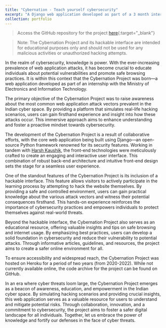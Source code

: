 ```yaml
---
title: "Cybernation - Teach yourself cybersecurity"
excerpt: "A Django web application developed as part of a 3 month internship with India's Ministry of Electronics and Information Technology to raise awareness about web application attack vectors in the Indian cyber space through a hackable interface and valuable safe browsing insights.<br/><img src='/images/cybernation.png'>"
collection: portfolio
---
```

> Access the GitHub repository for the project [here](https://github.com/harshitaachadha/The-Cybernation-Project---Teach-yourself-cybersecurity){:target="_blank"}

> Note: The Cybernation Project and its hackable interface are intended for educational purposes only and should not be used for any malicious activities or unauthorized hacking attempts.

In the realm of cybersecurity, knowledge is power. With the ever-increasing prevalence of web application attacks, it has become crucial to educate individuals about potential vulnerabilities and promote safe browsing practices. It is within this context that the Cybernation Project was born—a web application developed as part of an internship with the Ministry of Electronics and Information Technology.

The primary objective of the Cybernation Project was to raise awareness about the most common web application attack vectors prevalent in the Indian cyber space. By providing a platform that simulates real-life hacking scenarios, users can gain firsthand experience and insight into how these attacks occur. This immersive approach aims to enhance understanding and foster a proactive mindset towards cybersecurity.

The development of the Cybernation Project is a result of collaborative efforts, with the core web application being built using Django—an open-source Python framework renowned for its security features. Working in tandem with [Harsh Kaushik](https://www.linkedin.com/in/haarsh01/), the front-end technologies were meticulously crafted to create an engaging and interactive user interface. This combination of robust back-end architecture and intuitive front-end design sets the stage for a seamless user experience.

One of the standout features of the Cybernation Project is its inclusion of a hackable interface. This feature allows visitors to actively participate in the learning process by attempting to hack the website themselves. By providing a safe and controlled environment, users can gain practical knowledge about the various attack vectors and witness their potential consequences firsthand. This hands-on experience reinforces the importance of cybersecurity practices and empowers individuals to protect themselves against real-world threats.

Beyond the hackable interface, the Cybernation Project also serves as an educational resource, offering valuable insights and tips on safe browsing and internet usage. By emphasizing best practices, users can develop a solid foundation in cybersecurity and reduce their vulnerability to potential attacks. Through informative articles, guidelines, and resources, the project aims to create a safer online environment for all.

To ensure accessibility and widespread reach, the Cybernation Project was hosted on Heroku for a period of two years (from 2020-2022). While not currently available online, the code archive for the project can be found on GitHub.

In an era where cyber threats loom large, the Cybernation Project emerges as a beacon of awareness, education, and empowerment in the Indian cyber space. By simulating hacking scenarios and providing crucial insights, this web application serves as a valuable resource for users to understand and mitigate potential risks. Through collaboration, innovation, and a commitment to cybersecurity, the project aims to foster a safer digital landscape for all individuals. Together, let us embrace the power of knowledge and fortify our defenses in the face of cyber threats.
